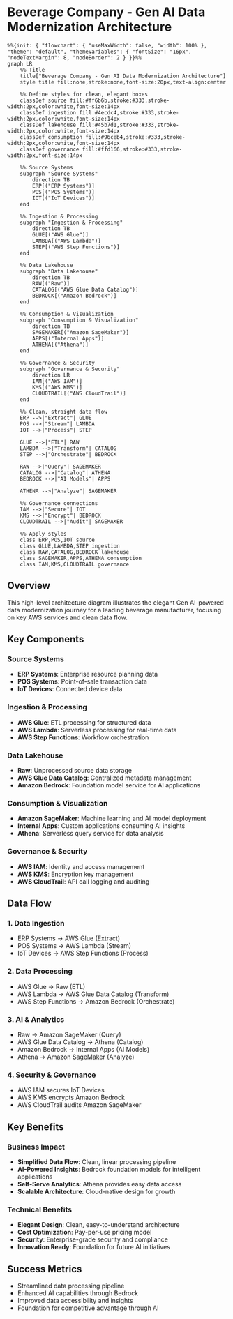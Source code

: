 # Beverage Company - Gen AI Data Modernization Architecture

```mermaid
%%{init: { "flowchart": { "useMaxWidth": false, "width": 100% }, "theme": "default", "themeVariables": { "fontSize": "16px", "nodeTextMargin": 8, "nodeBorder": 2 } }}%%
graph LR
    %% Title
    title["Beverage Company - Gen AI Data Modernization Architecture"]
    style title fill:none,stroke:none,font-size:20px,text-align:center

    %% Define styles for clean, elegant boxes
    classDef source fill:#ff6b6b,stroke:#333,stroke-width:2px,color:white,font-size:14px
    classDef ingestion fill:#4ecdc4,stroke:#333,stroke-width:2px,color:white,font-size:14px
    classDef lakehouse fill:#45b7d1,stroke:#333,stroke-width:2px,color:white,font-size:14px
    classDef consumption fill:#96ceb4,stroke:#333,stroke-width:2px,color:white,font-size:14px
    classDef governance fill:#ffd166,stroke:#333,stroke-width:2px,font-size:14px

    %% Source Systems
    subgraph "Source Systems"
        direction TB
        ERP[("ERP Systems")]
        POS[("POS Systems")]
        IOT[("IoT Devices")]
    end

    %% Ingestion & Processing
    subgraph "Ingestion & Processing"
        direction TB
        GLUE[("AWS Glue")]
        LAMBDA[("AWS Lambda")]
        STEP[("AWS Step Functions")]
    end

    %% Data Lakehouse
    subgraph "Data Lakehouse"
        direction TB
        RAW[("Raw")]
        CATALOG[("AWS Glue Data Catalog")]
        BEDROCK[("Amazon Bedrock")]
    end

    %% Consumption & Visualization
    subgraph "Consumption & Visualization"
        direction TB
        SAGEMAKER[("Amazon SageMaker")]
        APPS[("Internal Apps")]
        ATHENA[("Athena")]
    end

    %% Governance & Security
    subgraph "Governance & Security"
        direction LR
        IAM[("AWS IAM")]
        KMS[("AWS KMS")]
        CLOUDTRAIL[("AWS CloudTrail")]
    end

    %% Clean, straight data flow
    ERP -->|"Extract"| GLUE
    POS -->|"Stream"| LAMBDA
    IOT -->|"Process"| STEP

    GLUE -->|"ETL"| RAW
    LAMBDA -->|"Transform"| CATALOG
    STEP -->|"Orchestrate"| BEDROCK

    RAW -->|"Query"| SAGEMAKER
    CATALOG -->|"Catalog"| ATHENA
    BEDROCK -->|"AI Models"| APPS

    ATHENA -->|"Analyze"| SAGEMAKER

    %% Governance connections
    IAM -->|"Secure"| IOT
    KMS -->|"Encrypt"| BEDROCK
    CLOUDTRAIL -->|"Audit"| SAGEMAKER

    %% Apply styles
    class ERP,POS,IOT source
    class GLUE,LAMBDA,STEP ingestion
    class RAW,CATALOG,BEDROCK lakehouse
    class SAGEMAKER,APPS,ATHENA consumption
    class IAM,KMS,CLOUDTRAIL governance
```

## Overview
This high-level architecture diagram illustrates the elegant Gen AI-powered data modernization journey for a leading beverage manufacturer, focusing on key AWS services and clean data flow.

## Key Components

### Source Systems
- **ERP Systems**: Enterprise resource planning data
- **POS Systems**: Point-of-sale transaction data  
- **IoT Devices**: Connected device data

### Ingestion & Processing
- **AWS Glue**: ETL processing for structured data
- **AWS Lambda**: Serverless processing for real-time data
- **AWS Step Functions**: Workflow orchestration

### Data Lakehouse
- **Raw**: Unprocessed source data storage
- **AWS Glue Data Catalog**: Centralized metadata management
- **Amazon Bedrock**: Foundation model service for AI applications

### Consumption & Visualization
- **Amazon SageMaker**: Machine learning and AI model deployment
- **Internal Apps**: Custom applications consuming AI insights
- **Athena**: Serverless query service for data analysis

### Governance & Security
- **AWS IAM**: Identity and access management
- **AWS KMS**: Encryption key management
- **AWS CloudTrail**: API call logging and auditing

## Data Flow

### 1. Data Ingestion
- ERP Systems → AWS Glue (Extract)
- POS Systems → AWS Lambda (Stream)
- IoT Devices → AWS Step Functions (Process)

### 2. Data Processing
- AWS Glue → Raw (ETL)
- AWS Lambda → AWS Glue Data Catalog (Transform)
- AWS Step Functions → Amazon Bedrock (Orchestrate)

### 3. AI & Analytics
- Raw → Amazon SageMaker (Query)
- AWS Glue Data Catalog → Athena (Catalog)
- Amazon Bedrock → Internal Apps (AI Models)
- Athena → Amazon SageMaker (Analyze)

### 4. Security & Governance
- AWS IAM secures IoT Devices
- AWS KMS encrypts Amazon Bedrock
- AWS CloudTrail audits Amazon SageMaker

## Key Benefits

### Business Impact
- **Simplified Data Flow**: Clean, linear processing pipeline
- **AI-Powered Insights**: Bedrock foundation models for intelligent applications
- **Self-Serve Analytics**: Athena provides easy data access
- **Scalable Architecture**: Cloud-native design for growth

### Technical Benefits
- **Elegant Design**: Clean, easy-to-understand architecture
- **Cost Optimization**: Pay-per-use pricing model
- **Security**: Enterprise-grade security and compliance
- **Innovation Ready**: Foundation for future AI initiatives

## Success Metrics
- Streamlined data processing pipeline
- Enhanced AI capabilities through Bedrock
- Improved data accessibility and insights
- Foundation for competitive advantage through AI

